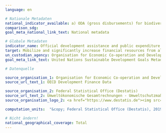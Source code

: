 ```yaml
---
language: en

# Nationale Metadaten
national_indicator_available: a) ODA (gross disbursements) for biodiversity <br> b) Environmental protection expenditure
comparison_sdg:
goal_meta_national_link_text: National metadata

# Globale Metadaten
indicator_name: Official development assistance and public expenditure on conservation and sustainable use of biodiversity and ecosystems
target: Mobilize and significantly increase financial resources from all sources to conserve and sustainably use biodiversity and ecosystems
un_custodian_agency: Organisation for Economic Co-operation and Development (OECD)
goal_meta_link_text: United Nations Sustainable Development Goals Metadata

# Datenquelle

source_organisation_1: Organisation for Economic Co-operation and Development (OECD)
source_url_text_1: OECD Development Finance Data

source_organisation_2: Federal Statistical Office (Destatis)
source_url_text_2: Umweltökonomische Gesamtrechnungen - Umweltschutzmaßnahmen (Only available in German)
source_organisation_logo_2: <a href="https://www.destatis.de"><img src="https://g205sdgs.github.io/sdg-indicators/public/LogosEn/destatis.png" alt="Logo Destatis" /></a>

computation_units:  "&copy; Federal Statistical Office (Destatis), 2019"

# Nicht ändern!
national_geographical_coverage: Total
---
```

